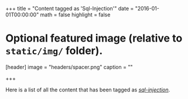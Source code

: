 +++
title = "Content tagged as 'Sql-Injection'"
date = "2016-01-01T00:00:00"
math = false
highlight = false

# Optional featured image (relative to `static/img/` folder).
[header]
image = "headers/spacer.png"
caption = ""

+++

Here is a list of all the content that has been tagged as *[sql-injection](https://f1.holisticinfosecforwebdevelopers.com/chap06.html#web-applications-identify-risks-sqli)*.
